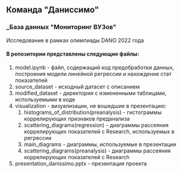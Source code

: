 ## Команда "Даниссимо"
### _База данных "Мониторинг ВУЗов"
Исследование в рамках олимпиады DANO 2022 года

#### В репозитории представлены следующие файлы:
1. model.ipynb - файл, содержащий код предобработки данных, построения модели линейной регрессии и нахождение стат показателей
2. source_dataset - исходный датасет с описанием
3. modified_dataset - директория с измененными таблицами, используемыми в коде
4. visualization - визуализации, не вошедшие в презентацию:
    1. histograms_of_distribution(preanalysis) - гистограммы коррелирующих признаков преданализа
    2. scattering_diagrams(regression) - диаграммы рассеяния коррелирующих показателей с Research, используемых в регрессии
    3. main_diagrams - диаграммы, используемые в презентации 
    4. scattering_diagrams(preanalysis) - диаграммы рассеяния коррелирующих показателей с Research
5. presentation_danissimo.pptx - презентация проекта
